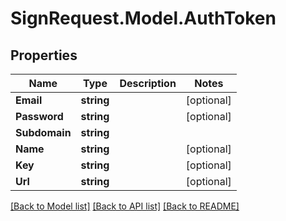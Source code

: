 # SignRequest.Model.AuthToken
## Properties

Name | Type | Description | Notes
------------ | ------------- | ------------- | -------------
**Email** | **string** |  | [optional] 
**Password** | **string** |  | [optional] 
**Subdomain** | **string** |  | 
**Name** | **string** |  | [optional] 
**Key** | **string** |  | [optional] 
**Url** | **string** |  | [optional] 

[[Back to Model list]](../README.md#documentation-for-models) [[Back to API list]](../README.md#documentation-for-api-endpoints) [[Back to README]](../README.md)

